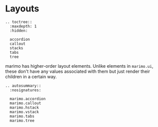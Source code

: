 # Layouts

```{eval-rst}
.. toctree::
  :maxdepth: 1
  :hidden:

  accordion
  callout
  stacks
  tabs
  tree
```

marimo has higher-order layout elements. Unlike elements in `marimo.ui`, these
don't have any values associated with them but just render their children in a
certain way.

```{eval-rst}
.. autosummary::
  :nosignatures:

  marimo.accordion
  marimo.callout
  marimo.hstack
  marimo.vstack
  marimo.tabs
  marimo.tree
```
